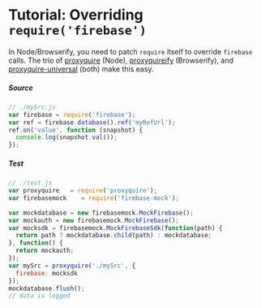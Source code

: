 # Tutorial: Overriding `require('firebase')`

In Node/Browserify, you need to patch `require` itself to override `firebase` calls. The trio of [proxyquire](https://github.com/thlorenz/proxyquire) (Node), [proxyquireify](https://github.com/thlorenz/proxyquireify) (Browserify), and [proxyquire-universal](https://github.com/bendrucker/proxyquire-universal) (both) make this easy.

##### Source

```js
// ./mySrc.js
var firebase = require('firebase');
var ref = firebase.database().ref('myRefUrl');
ref.on('value', function (snapshot) {
  console.log(snapshot.val());
});
```

##### Test

```js
// ./test.js
var proxyquire   = require('proxyquire');
var firebasemock    = require('firebase-mock');

var mockdatabase = new firebasemock.MockFirebase();
var mockauth = new firebasemock.MockFirebase();
var mocksdk = firebasemock.MockFirebaseSdk(function(path) {
  return path ? mockdatabase.child(path) : mockdatabase;
}, function() {
  return mockauth;
});
var mySrc = proxyquire('./mySrc', {
  firebase: mocksdk
});
mockdatabase.flush();
// data is logged
```
